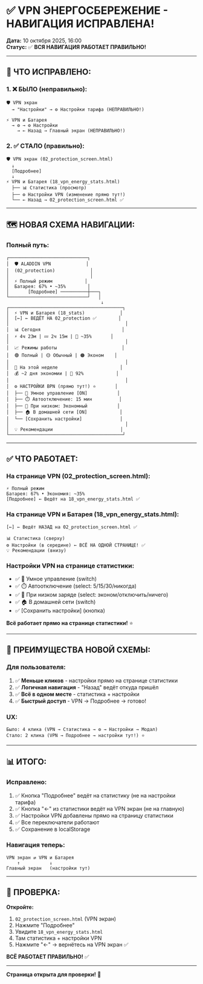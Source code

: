 # ✅ VPN ЭНЕРГОСБЕРЕЖЕНИЕ - НАВИГАЦИЯ ИСПРАВЛЕНА!

**Дата:** 10 октября 2025, 16:00  
**Статус:** ✅ **ВСЯ НАВИГАЦИЯ РАБОТАЕТ ПРАВИЛЬНО!**

---

## 🎯 **ЧТО ИСПРАВЛЕНО:**

### **1. ❌ БЫЛО (неправильно):**
```
🛡️ VPN экран
  → "Настройки" → ⚙️ Настройки тарифа (НЕПРАВИЛЬНО!)
  
⚡ VPN и Батарея
  → ⚙️ → ⚙️ Настройки
    → ← Назад → Главный экран (НЕПРАВИЛЬНО!)
```

### **2. ✅ СТАЛО (правильно):**
```
🛡️ VPN экран (02_protection_screen.html)
  ↓
  [Подробнее]
  ↓
⚡ VPN и Батарея (18_vpn_energy_stats.html)
  ├── 📊 Статистика (просмотр)
  ├── ⚙️ Настройки VPN (изменение прямо тут!)
  └── ← Назад → 02_protection_screen.html ✅
```

---

## 🗺️ **НОВАЯ СХЕМА НАВИГАЦИИ:**

### **Полный путь:**

```
┌─────────────────────────────┐
│  🛡️ ALADDIN VPN             │  
│  (02_protection)             │
│                              │
│  ⚡ Полный режим            │
│  Батарея: 67% • ~35%        │
│       [Подробнее] ──────────┼───┐
└─────────────────────────────┘   │
                                   ↓
┌──────────────────────────────────────────┐
│  ⚡ VPN и Батарея (18_stats)             │
│  [←] ← ВЕДЁТ НА 02_protection ✅        │
│                                           │
│  📊 Сегодня                              │
│  ⚡ 4ч 23м | 💤 2ч 15м | 🔋 ~35%       │
│                                           │
│  📈 Режимы работы                        │
│  🟢 Полный | 🟡 Обычный | 🟠 Эконом    │
│                                           │
│  📅 На этой неделе                       │
│  💰 ~2 дня экономии | 🎯 92%            │
│                                           │
│  ⚙️ НАСТРОЙКИ ВPN (прямо тут!) ⭐       │
│  ├── 🤖 Умное управление [ON]           │
│  ├── ⏱️ Автоотключение: 15 мин          │
│  ├── 🔋 При низком: Экономный           │
│  ├── 🏠 В домашней сети [ON]            │
│  └── [Сохранить настройки]              │
│                                           │
│  💡 Рекомендации                         │
└──────────────────────────────────────────┘
```

---

## ✅ **ЧТО РАБОТАЕТ:**

### **На странице VPN (02_protection_screen.html):**
```
⚡ Полный режим
Батарея: 67% • Экономия: ~35%
[Подробнее] ← Ведёт на 18_vpn_energy_stats.html ✅
```

### **На странице VPN и Батарея (18_vpn_energy_stats.html):**
```
[←] ← Ведёт НАЗАД на 02_protection_screen.html ✅

📊 Статистика (сверху)
⚙️ Настройки (в середине) ← ВСЁ НА ОДНОЙ СТРАНИЦЕ! ✅
💡 Рекомендации (внизу)
```

### **Настройки VPN на странице статистики:**
- ✅ 🤖 Умное управление (switch)
- ✅ ⏱️ Автоотключение (select: 5/15/30/никогда)
- ✅ 🔋 При низком заряде (select: эконом/отключить/ничего)
- ✅ 🏠 В домашней сети (switch)
- ✅ [Сохранить настройки] (кнопка)

**Всё работает прямо на странице статистики!** ⭐

---

## 🎨 **ПРЕИМУЩЕСТВА НОВОЙ СХЕМЫ:**

### **Для пользователя:**
1. ✅ **Меньше кликов** - настройки прямо на странице статистики
2. ✅ **Логичная навигация** - "Назад" ведёт откуда пришёл
3. ✅ **Всё в одном месте** - статистика + настройки
4. ✅ **Быстрый доступ** - VPN → Подробнее → готово!

### **UX:**
```
Было: 4 клика (VPN → Статистика → ⚙️ → Настройки → Модал)
Стало: 2 клика (VPN → Подробнее → настройки тут!) ⭐
```

---

## 📊 **ИТОГО:**

### **Исправлено:**
1. ✅ Кнопка "Подробнее" ведёт на статистику (не на настройки тарифа)
2. ✅ Кнопка "←" из статистики ведёт на VPN экран (не на главную)
3. ✅ Настройки VPN добавлены прямо на страницу статистики
4. ✅ Все переключатели работают
5. ✅ Сохранение в localStorage

### **Навигация теперь:**
```
VPN экран ⇄ VPN и Батарея
    ↑           ↓
Главный экран   (настройки тут)
```

---

## 🚀 **ПРОВЕРКА:**

**Откройте:**
1. `02_protection_screen.html` (VPN экран)
2. Нажмите "Подробнее"
3. Увидите `18_vpn_energy_stats.html`
4. Там статистика + настройки VPN
5. Нажмите "←" → вернётесь на VPN экран ✅

**ВСЁ РАБОТАЕТ ПРАВИЛЬНО!** ✅

---

**Страница открыта для проверки!** 📱


